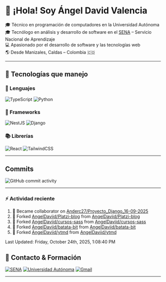 # 👋 ¡Hola! Soy Ángel David Valencia

🎓 Técnico en programación de computadores en la Universidad Autónoma  
🎓 Tecnólogo en análisis y desarrollo de software en el [SENA](https://www.sena.edu.co) – Servicio Nacional de Aprendizaje  
💻 Apasionado por el desarrollo de software y las tecnologías web  
🌎 Desde Manizales, Caldas – Colombia 🇨🇴

---

## 🚀 Tecnologías que manejo

### 🧠 Lenguajes

![TypeScript](https://img.shields.io/badge/TypeScript-3178C6?style=for-the-badge&logo=typescript&logoColor=white)
![Python](https://img.shields.io/badge/Python-3776AB?style=for-the-badge&logo=python&logoColor=white)

### 🧱 Frameworks

![NestJS](https://img.shields.io/badge/NestJS-E0234E?style=for-the-badge&logo=nestjs&logoColor=white)
![Django](https://img.shields.io/badge/Django-092E20?style=for-the-badge&logo=django&logoColor=white)

### 📚 Librerías

![React](https://img.shields.io/badge/React-20232A?style=for-the-badge&logo=react&logoColor=61DAFB)
![TailwindCSS](https://img.shields.io/badge/TailwindCSS-06B6D4?style=for-the-badge&logo=tailwindcss&logoColor=white)

---

## Commits

![GitHub commit activity](https://img.shields.io/github/commit-activity/t/AngelDaviid/SocialMediaSena)

---

### :zap: Actividad reciente
<!--RECENT_ACTIVITY:start-->
1. 🤝 Became collaborator on [Anderc27/Proyecto_Django_16-09-2025](https://github.com/Anderc27/Proyecto_Django_16-09-2025)<br>
2. 🔱 Forked [AngelDaviid/Platzi-blog](https://github.com/AngelDaviid/Platzi-blog) from [AngelDaviid/Platzi-blog](https://github.com/AngelDaviid/Platzi-blog)<br>
3. 🔱 Forked [AngelDaviid/cursos-sass](https://github.com/AngelDaviid/cursos-sass) from [AngelDaviid/cursos-sass](https://github.com/AngelDaviid/cursos-sass)<br>
4. 🔱 Forked [AngelDaviid/batata-bit](https://github.com/AngelDaviid/batata-bit) from [AngelDaviid/batata-bit](https://github.com/AngelDaviid/batata-bit)<br>
5. 🔱 Forked [AngelDaviid/ytmd](https://github.com/AngelDaviid/ytmd) from [AngelDaviid/ytmd](https://github.com/AngelDaviid/ytmd)<br>
<!--RECENT_ACTIVITY:end-->
<!--RECENT_ACTIVITY:last_update-->
Last Updated: Friday, October 24th, 2025, 1:08:40 PM
<!--RECENT_ACTIVITY:last_update_end-->

## 📌 Contacto & Formación

[![SENA](https://img.shields.io/badge/Formado%20en-SENA-00A859?style=for-the-badge&logo=googleclassroom&logoColor=white)](https://www.sena.edu.co)
[![Universidad Autónoma](https://img.shields.io/badge/Técnico-Universidad%20Autónoma-0066CC?style=for-the-badge&logo=academia&logoColor=white)](https://www.autonoma.edu.co)
[![Gmail](https://img.shields.io/badge/Email-angerlvalencia%40gmail.com-D14836?style=for-the-badge&logo=gmail&logoColor=white)](mailto:angerlvalencia@gmail.com)

---


